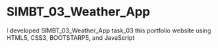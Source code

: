 # SIMBT_03_Weather_App
I developed SIMBT_03_Weather_App task_03 this portfolio website using HTML5, CSS3, BOOTSTARP5, and JavaScript
